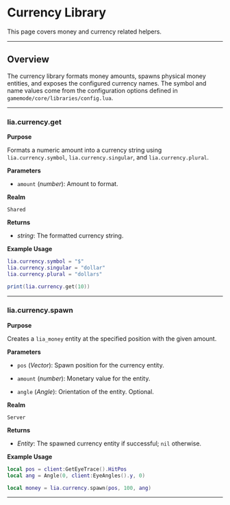 # Currency Library

This page covers money and currency related helpers.

---

## Overview

The currency library formats money amounts, spawns physical money entities, and exposes the configured currency names. The symbol and name values come from the configuration options defined in `gamemode/core/libraries/config.lua`.

---

### lia.currency.get

**Purpose**

Formats a numeric amount into a currency string using `lia.currency.symbol`, `lia.currency.singular`, and `lia.currency.plural`.

**Parameters**

* `amount` (*number*): Amount to format.

**Realm**

`Shared`

**Returns**

* *string*: The formatted currency string.

**Example Usage**

```lua
lia.currency.symbol = "$"
lia.currency.singular = "dollar"
lia.currency.plural = "dollars"

print(lia.currency.get(10))
```
---

### lia.currency.spawn

**Purpose**

Creates a `lia_money` entity at the specified position with the given amount.

**Parameters**

* `pos` (*Vector*): Spawn position for the currency entity.

* `amount` (*number*): Monetary value for the entity.

* `angle` (*Angle*): Orientation of the entity. Optional.

**Realm**

`Server`

**Returns**

* *Entity*: The spawned currency entity if successful; `nil` otherwise.

**Example Usage**

```lua
local pos = client:GetEyeTrace().HitPos
local ang = Angle(0, client:EyeAngles().y, 0)

local money = lia.currency.spawn(pos, 100, ang)
```
---

